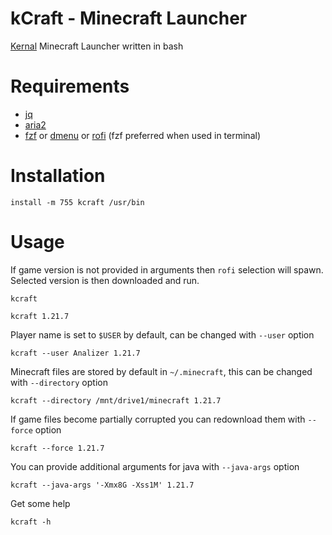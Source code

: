 # kCraft - Minecraft Launcher

[Kernal](https://kernal.eu/posts/kcraft-minecraft-launcher/) Minecraft Launcher written in bash

# Requirements

 - [jq](https://github.com/stedolan/jq)
 - [aria2](https://github.com/aria2/aria2)
 - [fzf](https://github.com/junegunn/fzf) or [dmenu](https://tools.suckless.org/dmenu/) or [rofi](https://github.com/davatorium/rofi) (fzf preferred when used in terminal)

# Installation

    install -m 755 kcraft /usr/bin

# Usage

If game version is not provided in arguments then `rofi` selection will spawn. Selected version is then downloaded and run.

```shell
kcraft
```

```shell
kcraft 1.21.7
```

Player name is set to `$USER` by default, can be changed with `--user` option

```shell
kcraft --user Analizer 1.21.7
```

Minecraft files are stored by default in `~/.minecraft`, this can be changed with `--directory` option

```shell
kcraft --directory /mnt/drive1/minecraft 1.21.7
```

If game files become partially corrupted you can redownload them with `--force` option

```shell
kcraft --force 1.21.7
```

You can provide additional arguments for java with `--java-args` option

```shell
kcraft --java-args '-Xmx8G -Xss1M' 1.21.7
```

Get some help

```shell
kcraft -h
```
